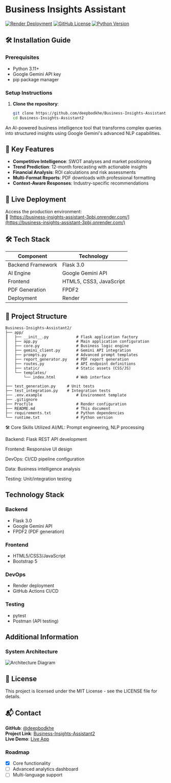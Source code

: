 # Business Insights Assistant

[![Render Deployment](https://img.shields.io/badge/Render-Deployed-success)](https://business-insights-assistant-3pbj.onrender.com/)
[![GitHub License](https://img.shields.io/github/license/deepbodkhe/Business-Insights-Assistant2)](https://github.com/deepbodkhe/Business-Insights-Assistant2/blob/main/LICENSE)
[![Python Version](https://img.shields.io/badge/Python-3.11%2B-blue)](https://www.python.org/downloads/)

## 🛠 Installation Guide

### Prerequisites
- Python 3.11+
- Google Gemini API key
- pip package manager

### Setup Instructions
1. **Clone the repository**:
   ```bash
   git clone https://github.com/deepbodkhe/Business-Insights-Assistant2.git
   cd Business-Insights-Assistant2

An AI-powered business intelligence tool that transforms complex queries into structured insights using Google Gemini's advanced NLP capabilities.

## 🌟 Key Features

- **Competitive Intelligence**: SWOT analyses and market positioning
- **Trend Prediction**: 12-month forecasting with actionable insights
- **Financial Analysis**: ROI calculations and risk assessments
- **Multi-Format Reports**: PDF downloads with professional formatting
- **Context-Aware Responses**: Industry-specific recommendations

## 🚀 Live Deployment

Access the production environment:  
🔗 [https://business-insights-assistant-3pbj.onrender.com/](https://business-insights-assistant-3pbj.onrender.com/)

## 🛠️ Tech Stack

| Component          | Technology               |
|--------------------|--------------------------|
| Backend Framework  | Flask 3.0               |
| AI Engine          | Google Gemini API        |
| Frontend           | HTML5, CSS3, JavaScript  |
| PDF Generation     | FPDF2                   |
| Deployment         | Render                  |

## 📂 Project Structure

```text
Business-Insights-Assistant2/
├── app/
│   ├── __init__.py            # Flask application factory
│   ├── app.py                 # Main application configuration
│   ├── core.py                # Business logic engine
│   ├── gemini_client.py       # Gemini API integration
│   ├── prompts.py             # Advanced prompt templates
│   ├── report_generator.py    # PDF report generation
│   ├── routes.py              # API endpoint definitions
│   ├── static/                # Static assets (CSS/JS)
│   └── templates/
│       └── index.html         # Web interface
│ 
├── test_generation.py     # Unit tests
├── test_integration.py    # Integration tests
├── .env.example               # Environment template
├── .gitignore
├── Procfile                   # Render configuration
├── README.md                  # This document
├── requirements.txt           # Python dependencies
└── runtime.txt                # Python version
```


🛠 Core Skills Utilized
AI/ML: Prompt engineering, NLP processing

Backend: Flask REST API development

Frontend: Responsive UI design

DevOps: CI/CD pipeline configuration

Data: Business intelligence analysis

Testing: Unit/integration testing
## Technology Stack

### Backend
- Flask 3.0
- Google Gemini API
- FPDF2 (PDF generation)

### Frontend
- HTML5/CSS3/JavaScript
- Bootstrap 5

### DevOps
- Render deployment
- GitHub Actions CI/CD

### Testing
- pytest
- Postman (API testing)

## Additional Information

### System Architecture
![Architecture Diagram](https://via.placeholder.com/800x400?text=System+Architecture)

## 📜 License
This project is licensed under the MIT License - see the LICENSE file for details.

## 📬 Contact
**GitHub**: [@deepbodkhe](https://github.com/deepbodkhe)  
**Project Link**: [Business-Insights-Assistant2](https://github.com/deepbodkhe/Business-Insights-Assistant2)  
**Live Demo**: [Live App](https://business-insights-assistant-3pbj.onrender.com/)  

### Roadmap
- [x] Core functionality
- [ ] Advanced analytics dashboard
- [ ] Multi-language support
